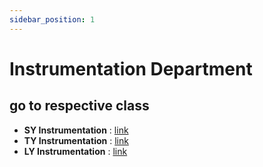 ```yaml
---
sidebar_position: 1
---
```


# Instrumentation Department

## go to respective class

* **SY Instrumentation** : [link](category/sy-instru)
* **TY Instrumentation** : [link](category/ty-instru)
* **LY Instrumentation** : [link](category/ly-instru)